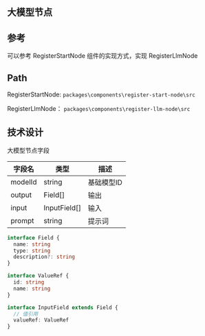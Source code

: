 ## 大模型节点

## 参考

可以参考 RegisterStartNode 组件的实现方式，实现 RegisterLlmNode

## Path

RegisterStartNode: `packages\components\register-start-node\src`

RegisterLlmNode： `packages\components\register-llm-node\src`

## 技术设计

大模型节点字段

| 字段名 | 类型 | 描述 |
| --- | --- | --- |
| modelId | string | 基础模型ID |
| output | Field[] | 输出 |
| input | InputField[] | 输入 |
| prompt | string | 提示词 |

```ts
interface Field {
  name: string
  type: string
  description?: string
}

interface ValueRef {
  id: string
  name: string
}

interface InputField extends Field {
  // 值引用
  valueRef: ValueRef
}
```
